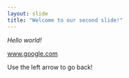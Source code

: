 ```yaml
---
layout: slide
title: "Welcome to our second slide!"
---
```

*Hello world!*

www.google.com

Use the left arrow to go back!
